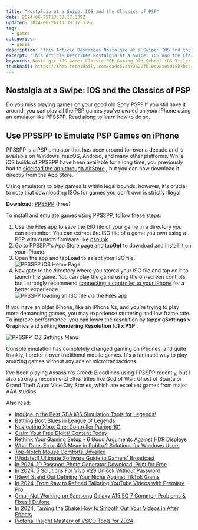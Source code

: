 ```yaml
---
title: "Nostalgia at a Swipe: IOS and the Classics of PSP"
date: 2024-06-25T13:38:17.339Z
updated: 2024-06-26T13:38:17.339Z
tags:
  - games
categories:
  - games
description: "This Article Describes Nostalgia at a Swipe: IOS and the Classics of PSP"
excerpt: "This Article Describes Nostalgia at a Swipe: IOS and the Classics of PSP"
keywords: Nostalgic iOS Games,Classic PSP Gaming,Old-School iOS Titles,Retro Mobile Gaming,IOS Retro Classics,Vintage PSP Games,Swipe to Play Classics
thumbnail: https://thmb.techidaily.com/dadc574a72620fb10d26a05d18b7bc541d4008da38e3f5b8b4a33a2f717ba587.jpg
---
```


## Nostalgia at a Swipe: IOS and the Classics of PSP

 Do you miss playing games on your good old Sony PSP? If you still have it around, you can play all the PSP games you've owned on your iPhone using an emulator like PPSSPP. Read along to learn how to do so.

## Use PPSSPP to Emulate PSP Games on iPhone

 PPSSPP is a PSP emulator that has been around for over a decade and is available on Windows, macOS, Android, and many other platforms. While iOS builds of PPSSPP have been available for a long time, you previously had to [sideload the app through AltStore](https://www.makeuseof.com/how-to-sideload-iphone-apps-without-jailbreak/) , but you can now download it directly from the App Store.

 Using emulators to play games is within legal bounds; however, it's crucial to note that downloading ISOs for games you don't own is strictly illegal.

**Download:** [PPSSPP](https://apps.apple.com/us/app/ppsspp-psp-emulator/id6496972903) (Free)

To install and emulate games using PPSSPP, follow these steps:

1. Use the Files app to save the ISO file of your game in a directory you can remember. You can extract the ISO file of a game you own using a PSP with custom firmware like [pspunk](https://www.pspunk.com/) .
2. Go to PPSSPP's App Store page and tap**Get** to download and install it on your iPhone.
3. Open the app and tap**Load** to select your ISO file.  
![PPSSPP iOS Home Page](https://static1.makeuseofimages.com/wordpress/wp-content/uploads/2024/05/ppsspp-ios-home-page.PNG)
4. Navigate to the directory where you stored your ISO file and tap on it to launch the game. You can play the game using the on-screen controls, but I strongly recommend [connecting a controller to your iPhone](https://www.makeuseof.com/how-to-connect-ps5-controller-to-phone/) for a better experience.  
![PPSSPP loading an ISO file via the Files app](https://static1.makeuseofimages.com/wordpress/wp-content/uploads/2024/05/ppsspp-loading-an-iso-file-via-the-files-app.PNG)

 If you have an older iPhone, like an iPhone Xs, and you're trying to play more demanding games, you may experience stuttering and low frame rate. To improve performance, you can lower the resolution by tapping**Settings > Graphics** and setting**Rendering Resolution** to**1 x PSP** .

![PPSSPP iOS Settings Menu](https://static1.makeuseofimages.com/wordpress/wp-content/uploads/2024/05/ppsspp-ios-settings-menu.PNG)

 Console emulation has completely changed gaming on iPhones, and quite frankly, I prefer it over traditional mobile games. It's a fantastic way to play amazing games without any ads or microtransactions.

 I've been playing Assassin's Creed: Bloodlines using PPSSPP recently, but I also strongly recommend other titles like God of War: Ghost of Sparta or Grand Theft Auto: Vice City Stories, which are excellent games from major AAA studios.


<ins class="adsbygoogle"
     style="display:block"
     data-ad-format="autorelaxed"
     data-ad-client="ca-pub-7571918770474297"
     data-ad-slot="1223367746"></ins>



<ins class="adsbygoogle"
     style="display:block"
     data-ad-client="ca-pub-7571918770474297"
     data-ad-slot="8358498916"
     data-ad-format="auto"
     data-full-width-responsive="true"></ins>

<span class="atpl-alsoreadstyle">Also read:</span>
<div><ul>
<li><a href="https://games-able.techidaily.com/1719165844109-indulge-in-the-best-gba-ios-simulation-tools-for-legends/"><u>Indulge in the Best GBA iOS Simulation Tools for Legends!</u></a></li>
<li><a href="https://games-able.techidaily.com/battling-boot-blues-in-league-of-legends/"><u>Battling Boot Blues in League of Legends</u></a></li>
<li><a href="https://games-able.techidaily.com/navigating-xbox-one-controller-pairing-101/"><u>Navigating Xbox One: Controller Pairing 101</u></a></li>
<li><a href="https://games-able.techidaily.com/claim-your-free-digital-content-today/"><u>Claim Your Free Digital Content Today</u></a></li>
<li><a href="https://games-able.techidaily.com/rethink-your-gaming-setup-6-good-arguments-against-hdr-displays/"><u>Rethink Your Gaming Setup - 6 Good Arguments Against HDR Displays</u></a></li>
<li><a href="https://games-able.techidaily.com/what-does-error-403-mean-in-roblox-solutions-for-windows-users/"><u>What Does Error 403 Mean in Roblox? Solutions for Windows Users</u></a></li>
<li><a href="https://games-able.techidaily.com/top-notch-mouse-comforts-unveiled/"><u>Top-Notch Mouse Comforts Unveiled</u></a></li>
<li><a href="https://vp-tips.techidaily.com/updated-ultimate-software-guide-to-gamers-broadcast/"><u>[Updated] Ultimate Software Guide to Gamers' Broadcast</u></a></li>
<li><a href="https://extra-tips.techidaily.com/in-2024-10-passport-photo-generator-download-print-for-free/"><u>In 2024, 10 Passport Photo Generator  Download, Print for Free</u></a></li>
<li><a href="https://android-unlock.techidaily.com/in-2024-5-solutions-for-vivo-v29-unlock-without-password-by-drfone-android/"><u>In 2024, 5 Solutions For Vivo V29 Unlock Without Password</u></a></li>
<li><a href="https://tiktok-videos.techidaily.com/new-stand-out-defining-your-niche-against-tiktok-giants/"><u>[New] Stand Out  Defining Your Niche Against TikTok Giants</u></a></li>
<li><a href="https://youtube-stream.techidaily.com/in-2024-from-raw-to-refined-tailoring-youtube-videos-with-premiere-pro/"><u>In 2024, From Raw to Refined  Tailoring YouTube Videos with Premiere Pro</u></a></li>
<li><a href="https://howto.techidaily.com/gmail-not-working-on-samsung-galaxy-a15-5g-7-common-problems-and-fixes-drfone-by-drfone-fix-android-problems-fix-android-problems/"><u>Gmail Not Working on Samsung Galaxy A15 5G 7 Common Problems & Fixes | Dr.fone</u></a></li>
<li><a href="https://smart-video-editing.techidaily.com/in-2024-taming-the-shake-how-to-smooth-out-your-videos-in-after-effects/"><u>In 2024, Taming the Shake How to Smooth Out Your Videos in After Effects</u></a></li>
<li><a href="https://extra-skills.techidaily.com/pictorial-insight-mastery-of-vsco-tools-for-2024/"><u>Pictorial Insight  Mastery of VSCO Tools for 2024</u></a></li>
</ul></div>
